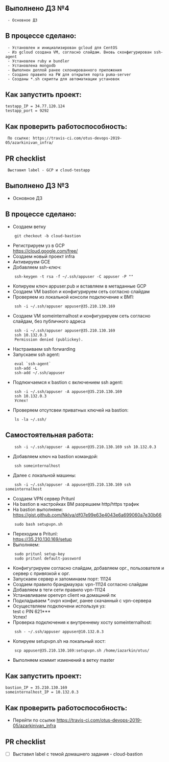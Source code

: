 ## Выполнено ДЗ №4
```
 - Основное ДЗ
```
## В процессе сделано:
```
 - Установлен и инициализирован gcloud для CentOS
 - Из gcloud создана VM, согласно слайдам. Вновь сконфигурирован ssh-agent
 - Установлен ruby и bundler
 - Установлена mongodb
 - Выполнен деплой ранее склонированного приложения
 - Создано правило на FW для открытия порта puma-server
 - Созданы *.sh скрипты для автоматиации установок
```
## Как запустить проект:
```
testapp_IP = 34.77.120.124  
testapp_port = 9292
```
## Как проверить работоспособность:
```
 По ссылке: https://travis-ci.com/otus-devops-2019-05/azarkinivan_infra/
```
## PR checklist
```
 Выставил label - GCP и cloud-testapp
```

## Выполнено ДЗ №3

 - Основное ДЗ

## В процессе сделано:

 - Создаем ветку  
```
    git checkout -b cloud-bastion
```
 - Регистрируем уз в GCP  
    https://cloud.google.com/free/
 - Создаем новый проект infra
 - Активируем GCE
 - Добавляем ssh-ключ:  
```
    ssh-keygen -t rsa -f ~/.ssh/appuser -C appuser -P ""
```
 - Копируем ключ appuser.pub и вставляем в метаданные GCP
 - Создаем VM bastion и конфигурируем сеть согласно слайдам
 - Проверяем из локальной консоли подключение к ВМ1:  
```
    ssh -i ~/.ssh/appuser appuser@35.210.130.169
```
 - Создаем VM someinternalhost и конфигурируем сеть согласно слайдам, без публичного адреса  
```
    ssh -i ~/.ssh/appuser appuser@35.210.130.169  
    ssh 10.132.0.3  
    Permission denied (publickey).
```
 - Настраиваем ssh forwarding
 - Запускаем ssh agent:
```
    eval `ssh-agent`  
    ssh-add -L  
    ssh-add ~/.ssh/appuser
```
 - Подлюкчаемся к bastion с включением ssh agent:  
```
    ssh -i ~/.ssh/appuser -A appuser@35.210.130.169  
    ssh 10.132.0.3  
    Успех!
```
 - Проверяем отсутсвеи приватных ключей на bastion:  
```
    ls -la ~/.ssh/
```
## Самостоятельная работа:  
```
    ssh -i ~/.ssh/appuser -A appuser@35.210.130.169 ssh 10.132.0.3
```
 - Добавляем ключ на bastion командой:  
```
    ssh someinternalhost
```
 - Далее с локальной машины:  
```
    ssh -i ~/.ssh/appuser -A appuser@35.210.130.169 ssh someinternalhost
```
 - Создаем VPN сервер Pritunl
 - На bastion в настройках ВМ разрешаем http/https трафик
 - На bastion выполняем:  
    https://gist.github.com/Nklya/df07e99e63e4043e6a699060a7e30b66  
```
    sudo bash setupvpn.sh
```
 - Переходим в Pritunl:  
    https://35.210.130.169/setup
 - Выполняем:  
```
    sudo pritunl setup-key  
    sudo pritunl default-password
```
 - Конфигугрируем согласно слайдам, добавляем орг., пользователя и сервер с привязкой к орг.
 - Запускаем сервер и запоминаем порт: 11124
 - Создаем правило брандмауэра: vpn-11124 согласно слайдам
 - Добавляем в теги сети правило vpn-11124
 - Устанавливаем openvpn client на домашний пк
 - Подкладываем *.ovpn конфиг, ранее скачанный с vpn-сервера
 - Осуществляем подключени используя уз:  
    test с PIN 621***  
    Успех!
 - Проверка подключения к внутреннему хосту someinternalhost:  
```
    ssh - ~/.ssh/appuser appuser@10.132.0.3
```
 - Копируем setupvpn.sh на локальный хост:  
```
    scp appuser@35.210.130.169:setupvpn.sh /home/iazarkin/otus/
```
 - Выполняем коммит изменений в ветку master

## Как запустить проект:
```
bastion_IP = 35.210.130.169  
someinternalhost_IP = 10.132.0.3
```
## Как проверить работоспособность:
 - Перейти по ссылке https://travis-ci.com/otus-devops-2019-05/azarkinivan_infra

## PR checklist
 - [ ] Выставил label с темой домашнего задания - cloud-bastion
